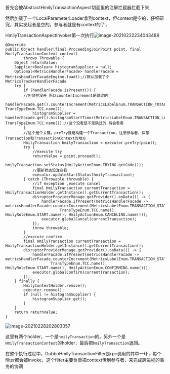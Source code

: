 

首先会被AbstractHmilyTransactionAspect切面里的注解拦截器拦截下来

然后加载了一个LocalParameterLoader拿到context，但context是空的，仔细研究，其实发起者是空的，参与者就是有context的了，

HmilyTransactionAspectInvoker第一次执行![image-20210222234043488](C:\Users\Administrator\AppData\Roaming\Typora\typora-user-images\image-20210222234043488.png)

```
@Override
public Object handler(final ProceedingJoinPoint point, final HmilyTransactionContext context)
        throws Throwable {
    Object returnValue;
    Supplier<Boolean> histogramSupplier = null;
    Optional<MetricsHandlerFacade> handlerFacade = MetricsHandlerFacadeEngine.load();//默认加载了个MetricsTrackerHandlerFacade
    try {
        if (handlerFacade.isPresent()) {
        //但监控没开 所以counterIncrement是跳过的
            handlerFacade.get().counterIncrement(MetricsLabelEnum.TRANSACTION_TOTAL.getName(), TransTypeEnum.TCC.name());
            histogramSupplier = handlerFacade.get().histogramStartTimer(MetricsLabelEnum.TRANSACTION_LATENCY.getName(), TransTypeEnum.TCC.name());//这个没看是不是跳过的 待会看看
        }
        //这个是个关键，preTry就是构建一个Transaction，注册参与者，保存Transaction和TransactionContext的地方
        HmilyTransaction hmilyTransaction = executor.preTry(point);
        try {
            //execute try
            returnValue = point.proceed();
            hmilyTransaction.setStatus(HmilyActionEnum.TRYING.getCode());
            //更新状态没注意看
            executor.updateStartStatus(hmilyTransaction);
        } catch (Throwable throwable) {
            //if exception ,execute cancel
            final HmilyTransaction currentTransaction = HmilyTransactionHolder.getInstance().getCurrentTransaction();
            disruptorProviderManage.getProvider().onData(() -> {
                handlerFacade.ifPresent(metricsHandlerFacade -> metricsHandlerFacade.counterIncrement(MetricsLabelEnum.TRANSACTION_STATUS.getName(),
                        TransTypeEnum.TCC.name(), HmilyRoleEnum.START.name(), HmilyActionEnum.CANCELING.name()));
                executor.globalCancel(currentTransaction);
            });
            throw throwable;
        }
        //execute confirm
        final HmilyTransaction currentTransaction = HmilyTransactionHolder.getInstance().getCurrentTransaction();
        disruptorProviderManage.getProvider().onData(() -> {
            handlerFacade.ifPresent(metricsHandlerFacade -> metricsHandlerFacade.counterIncrement(MetricsLabelEnum.TRANSACTION_STATUS.getName(),
                    TransTypeEnum.TCC.name(), HmilyRoleEnum.START.name(), HmilyActionEnum.CONFIRMING.name()));
            executor.globalConfirm(currentTransaction);
        });
    } finally {
        HmilyContextHolder.remove();
        executor.remove();
        if (null != histogramSupplier) {
            histogramSupplier.get();
        }
    }
    return returnValue;
}
```

![image-20210228202803057](C:\Users\Administrator\AppData\Roaming\Typora\typora-user-images\image-20210228202803057.png)

这里有两个holder，一个是`hmilyTransaction`的，另外一个是`HmilyTransactionContext`的holder，最后把`hmilyTransaction`返回。

在整个执行过程中，DubboHmilyTransactionFilter是rpc调用的其中一环，每个filter都会被invoke，这个filter主要负责把context传到参与者，来完成跨进程的事务的协调



